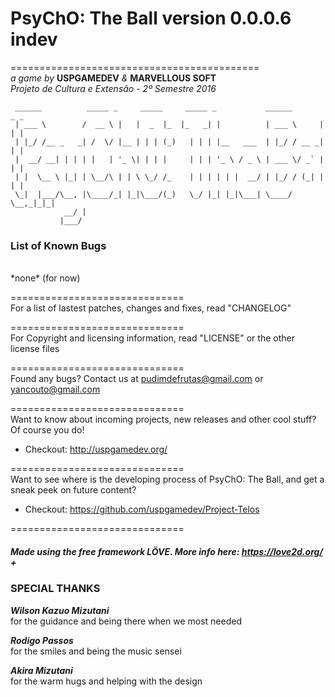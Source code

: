 
# PsyChO: The Ball version 0.0.0.6 indev
===========================================  
 *a game by* **USPGAMEDEV** *&* **MARVELLOUS SOFT**  
 *Projeto de Cultura e Extensão - 2º Semestre 2016*  

```
 ______          _____ _     _____     _____ _           ______       _ _
 | ___ \        /  __ \ |   |  _  |_  |_   _| |          | ___ \     | | |
 | |_/ /__ _   _| /  \/ |__ | | | (_)   | | | |__   ___  | |_/ / __ _| | |
 |  __/ __| | | | |   | '_ \| | | |     | | | '_ \ / _ \ | ___ \/ _` | | |
 | |  \__ \ |_| | \__/\ | | \ \_/ /_    | | | | | |  __/ | |_/ / (_| | | |
 \_|  |___/\__, |\____/_| |_|\___/(_)   \_/ |_| |_|\___| \____/ \__,_|_|_|
            __/ |
           |___/

```

### List of Known Bugs  
<br>
*none* (for now)

==============================  
For a list of lastest patches, changes and fixes, read "CHANGELOG"

==============================  
For Copyright and licensing information, read "LICENSE" or  the other license files

==============================  
Found any bugs? Contact us at pudimdefrutas@gmail.com or yancouto@gmail.com

==============================  
Want to know about incoming projects, new releases and other cool stuff? Of course you do!

+ Checkout: http://uspgamedev.org/

==============================  
Want to see where is the developing process of PsyChO: The Ball, and get a sneak peek on future content?

+ Checkout: https://github.com/uspgamedev/Project-Telos

==============================
##### Made using the free framework LÖVE. More info here: https://love2d.org/ +

### **SPECIAL THANKS**

***Wilson Kazuo Mizutani***  
for the guidance and being there when we most needed

***Rodigo Passos***  
for the smiles and being the music sensei

***Akira Mizutani***  
for the warm hugs and helping with the design
